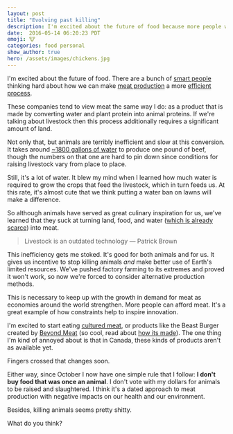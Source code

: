 ```yaml
---
layout: post
title: "Evolving past killing"
description: I'm excited about the future of food because more people will be able to eat meat, yet we won't have to kill animals to do so.
date:  2016-05-14 06:20:23 PDT
emoji: 🐮
categories: food personal
show_author: true
hero: /assets/images/chickens.jpg
---
```


I'm excited about the future of food. There are a bunch of [smart people][gates-future-food]
thinking hard about how we can make [meat production][mosa-meat] a more [efficient process][impossible-foods].

These companies tend to view meat the same way I do: as a product that is made
by converting water and plant protein into animal proteins. If we're talking
about livestock then this process additionally requires a significant amount of
land.

Not only that, but animals are terribly inefficient and slow at this conversion.
It takes around [~1800 gallons of water][water-beef] to produce one pound of beef,
though the numbers on that one are hard to pin down since conditions for raising
livestock vary from place to place.

Still, it's a lot of water. It blew my mind when I learned how much water is
required to grow the crops that feed the livestock, which in turn feeds us. At
this rate, it's almost cute that we think putting a water ban on lawns will make
a difference.

So although animals have served as great culinary inspiration for us, we've
learned that they suck at turning land, food, and water
([which is already scarce][water-scarcity]) into meat.

> Livestock is an outdated technology
> — Patrick Brown

This inefficiency gets me stoked. It's good for both animals and for us. It gives us
incentive to stop killing animals _and_ make better use of Earth's limited resources.
We've pushed factory farming to its extremes and proved it won't work, so now we're
forced to consider alternative production methods.

This is necessary to keep up with the growth in demand for meat as economies around
the world strengthen. More people can afford meat. It's a great example of
how constraints help to inspire innovation.

I'm excited to start eating [cultured meat][memphis-meats], or products like the
Beast Burger created by [Beyond Meat][beyond-meat] (so cool, read about
[how its made][beyond-meat-feature]). The one thing I'm kind of annoyed about is that in Canada, these
kinds of products aren't as available yet.

Fingers crossed that changes soon.

Either way, since October I now have one simple rule that I follow: **I don't
buy food that was once an animal**. I don't vote with my dollars for animals to
be raised and slaughtered. I think it's a dated approach to meat production with
negative impacts on our health and our environment.

Besides, killing animals seems pretty shitty.

What do you think?

[impossible-foods]: //impossiblefoods.com/
[beyond-meat]: //beyondmeat.com/
[beyond-meat-feature]: //www.outsideonline.com/1928211/top-secret-food-will-change-way-you-eat
[memphis-meats]: //www.memphismeats.com/
[mosa-meat]: //www.bbc.com/news/science-environment-34540193
[gates-future-food]: //www.gatesnotes.com/About-Bill-Gates/Future-of-Food
[water-beef]: //foodtank.com/news/2013/12/why-meat-eats-resources
[water-scarcity]: //www.worldwildlife.org/threats/water-scarcity
